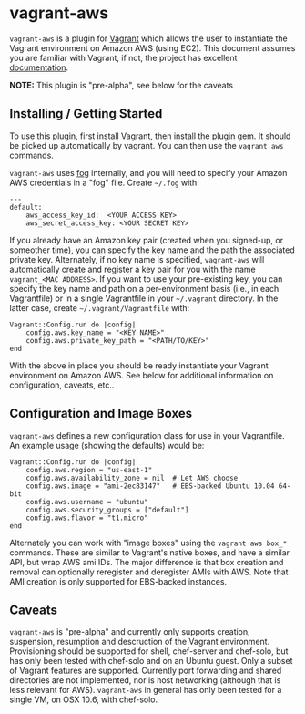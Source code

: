 # vagrant-aws

`vagrant-aws` is a plugin for [Vagrant](http://vagrantup.com) which allows the user
to instantiate the Vagrant environment on Amazon AWS (using EC2). This document assumes
you are familiar with Vagrant, if not, the project has excellent [documentation](http://vagrantup.com/docs/index.html).

**NOTE:** This plugin is "pre-alpha", see below for the caveats

## Installing / Getting Started

To use this plugin, first install Vagrant, then install the plugin gem. It should be
picked up automatically by vagrant. You can then use the `vagrant aws` commands.

`vagrant-aws` uses [fog](https://github.com/geemus/fog) internally, and you will need to
specify your Amazon AWS credentials in a "fog" file. Create `~/.fog` with:

	---
	default: 
		aws_access_key_id:  <YOUR ACCESS KEY>
		aws_secret_access_key: <YOUR SECRET KEY>

If you already have an Amazon key pair (created when you signed-up, or
someother time), you can specify the key name and the path the associated
private key. Alternately, if no key name is specified, `vagrant-aws` will
automatically create and register a key pair for you with the name
`vagrant_<MAC ADDRESS>`. If you want to use your pre-existing key, you can
specify the key name and path on a per-environment basis (i.e., in each
Vagrantfile) or in a single Vagrantfile in your `~/.vagrant` directory. In the
latter case, create `~/.vagrant/Vagrantfile` with:

	Vagrant::Config.run do |config|
		config.aws.key_name = "<KEY NAME>"
		config.aws.private_key_path = "<PATH/TO/KEY>"
	end
	
With the above in place you should be ready instantiate your Vagrant environment on 
Amazon AWS. See below for additional information on configuration, caveats, etc..

## Configuration and Image Boxes

`vagrant-aws` defines a new configuration class for use in your Vagrantfile. An example
usage (showing the defaults) would be:

	Vagrant::Config.run do |config|
		config.aws.region = "us-east-1"
		config.aws.availability_zone = nil  # Let AWS choose
		config.aws.image = "ami-2ec83147"   # EBS-backed Ubuntu 10.04 64-bit
		config.aws.username = "ubuntu"
		config.aws.security_groups = ["default"]
		config.aws.flavor = "t1.micro"
	end

Alternately you can work with "image boxes" using the `vagrant aws box_*` commands. These are 
similar to Vagrant's native boxes, and have a similar API, but wrap AWS ami IDs. The major 
difference is that box creation and removal can optionally reregister and deregister AMIs
with AWS. Note that AMI creation is only supported for EBS-backed instances.

## Caveats

`vagrant-aws` is "pre-alpha" and currently only supports creation, suspension, resumption
and descruction of the Vagrant environment. Provisioning should be supported for shell,
chef-server and chef-solo, but has only been tested with chef-solo and on an Ubuntu guest. 
Only a subset of Vagrant features are supported. Currently port forwarding and shared 
directories are not implemented, nor is host networking (although that is less relevant for AWS). 
`vagrant-aws` in general has only been tested for a single VM, on OSX 10.6, with chef-solo.	
